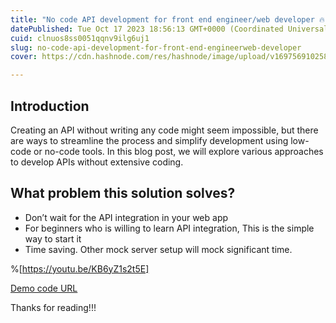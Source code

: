 ```yaml
---
title: "No code API development for front end engineer/web developer 🔥"
datePublished: Tue Oct 17 2023 18:56:13 GMT+0000 (Coordinated Universal Time)
cuid: clnuos8ss0051qqnv9ilg6uj1
slug: no-code-api-development-for-front-end-engineerweb-developer
cover: https://cdn.hashnode.com/res/hashnode/image/upload/v1697569102580/2b7ec185-f8bf-4f36-b32d-d627acfbfdb7.png

---
```


## Introduction
Creating an API without writing any code might seem impossible, but there are ways to streamline the process and simplify development using low-code or no-code tools. In this blog post, we will explore various approaches to develop APIs without extensive coding.

## What problem this solution solves?
* Don’t wait for the API integration in your web app
* For beginners who is willing to learn API integration,
This  is the simple way to start it
* Time saving. Other mock server setup will mock
significant time.

%[https://youtu.be/KB6yZ1s2t5E]


[Demo code URL](https://codesandbox.io/s/contact-list-no-code-development-9slhzv)

Thanks for reading!!!



